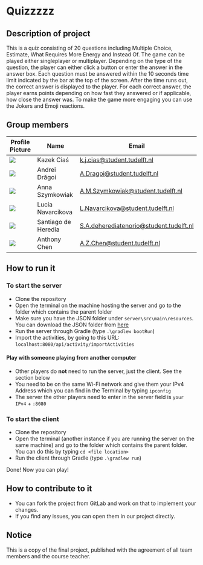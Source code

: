 # Quizzzzz

## Description of project

This is a quiz consisting of 20 questions including Multiple Choice, Estimate, What Requires More Energy and Instead Of.
The game can be played either singleplayer or multiplayer. Depending on the type of the question, the player can either
click a button or enter the answer in the answer box. Each question must be answered within the 10 seconds time limit
indicated by the bar at the top of the screen. After the time runs out, the correct answer is displayed to the player.
For each correct answer, the player earns points depending on how fast they answered or if applicable, how close the
answer was. To make the game more engaging you can use the Jokers and Emoji reactions.

## Group members

| Profile Picture | Name | Email |
|---|---|---|
| ![](https://gitlab.ewi.tudelft.nl/uploads/-/system/user/avatar/4876/avatar.png?width=40) | Kazek Ciaś | k.j.cias@student.tudelft.nl |
| ![](https://secure.gravatar.com/avatar/c87a70993d312931e28fff85d53a9adf?s=40&d=identicon) | Andrei Drăgoi | A.Dragoi@student.tudelft.nl |
| ![](https://secure.gravatar.com/avatar/46f2a53214a98ce4cdda06c55c2cf62b?s=40&d=identicon) | Anna Szymkowiak | A.M.Szymkowiak@student.tudelft.nl |
| ![](https://secure.gravatar.com/avatar/553291783a5c3c984536f965c0a15b9f?s=40&d=identicon) | Lucia Navarcikova | L.Navarcikova@student.tudelft.nl |
| ![](https://secure.gravatar.com/avatar/c7c2380d93047b2eef861080b7af7ec4?s=40&d=identicon) | Santiago de Heredia | S.A.deherediatenorio@student.tudelft.nl |
| ![](https://secure.gravatar.com/avatar/de2c8cce3c9d5f9e0ca0593bc3eb93b7?s=40&d=identicon) | Anthony Chen | A.Z.Chen@student.tudelft.nl |

## How to run it

### To start the server

- Clone the repository
- Open the terminal on the machine hosting the server and go to the folder which contains the parent folder
- Make sure you have the JSON folder under `server\src\main\resources`. You can download the JSON folder
  from [here](https://gitlab.ewi.tudelft.nl/cse1105/2021-2022/activity-bank)
- Run the server through Gradle (type `.\gradlew bootRun`)
- Import the activities, by going to this URL: `localhost:8080/api/activity/importActivities`

#### Play with someone playing from another computer

- Other players do **not** need to run the server, just the client. See the section below
- You need to be on the same Wi-Fi network and give them your IPv4 Address which you can find in the Terminal by
  typing `ipconfig`
- The server the other players need to enter in the server field is `your IPv4` + `:8080`

### To start the client

- Clone the repository
- Open the terminal (another instance if you are running the server on the same machine) and go to the folder which
  contains the parent folder. You can do this by typing `cd <file location>`
- Run the client through Gradle (type `.\gradlew run`)

Done! Now you can play!

## How to contribute to it

- You can fork the project from GitLab and work on that to implement your changes.
- If you find any issues, you can open them in our project directly.

## Notice

This is a copy of the final project, published with the agreement of all team members and the course teacher.
